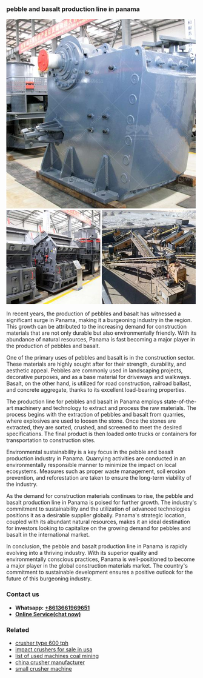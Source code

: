 <h3>pebble and basalt production line in panama</h3><img src='1702950277.jpg' alt=''><p>In recent years, the production of pebbles and basalt has witnessed a significant surge in Panama, making it a burgeoning industry in the region. This growth can be attributed to the increasing demand for construction materials that are not only durable but also environmentally friendly. With its abundance of natural resources, Panama is fast becoming a major player in the production of pebbles and basalt.</p><p>One of the primary uses of pebbles and basalt is in the construction sector. These materials are highly sought after for their strength, durability, and aesthetic appeal. Pebbles are commonly used in landscaping projects, decorative purposes, and as a base material for driveways and walkways. Basalt, on the other hand, is utilized for road construction, railroad ballast, and concrete aggregate, thanks to its excellent load-bearing properties.</p><p>The production line for pebbles and basalt in Panama employs state-of-the-art machinery and technology to extract and process the raw materials. The process begins with the extraction of pebbles and basalt from quarries, where explosives are used to loosen the stone. Once the stones are extracted, they are sorted, crushed, and screened to meet the desired specifications. The final product is then loaded onto trucks or containers for transportation to construction sites.</p><p>Environmental sustainability is a key focus in the pebble and basalt production industry in Panama. Quarrying activities are conducted in an environmentally responsible manner to minimize the impact on local ecosystems. Measures such as proper waste management, soil erosion prevention, and reforestation are taken to ensure the long-term viability of the industry.</p><p>As the demand for construction materials continues to rise, the pebble and basalt production line in Panama is poised for further growth. The industry's commitment to sustainability and the utilization of advanced technologies positions it as a desirable supplier globally. Panama's strategic location, coupled with its abundant natural resources, makes it an ideal destination for investors looking to capitalize on the growing demand for pebbles and basalt in the international market.</p><p>In conclusion, the pebble and basalt production line in Panama is rapidly evolving into a thriving industry. With its superior quality and environmentally conscious practices, Panama is well-positioned to become a major player in the global construction materials market. The country's commitment to sustainable development ensures a positive outlook for the future of this burgeoning industry.</p><h3>Contact us</h3><ul><li><strong>Whatsapp:&nbsp;<a href="https://wa.me/8613661969651">+8613661969651</a></strong></li><li><a href="https://swt.shibang-china.com/?git&amp;zhl&amp;pebble and basalt production line in panama"><strong>Online Service(chat now)</strong></a></li></ul><h3>Related</h3><ul><li><a href='crusher type 600 tph.md'>crusher type 600 tph</a></li><li><a href='impact crushers for sale in usa.md'>impact crushers for sale in usa</a></li><li><a href='list of used machines coal mining.md'>list of used machines coal mining</a></li><li><a href='china crusher manufacturer.md'>china crusher manufacturer</a></li><li><a href='small crusher machine.md'>small crusher machine</a></li></ul>